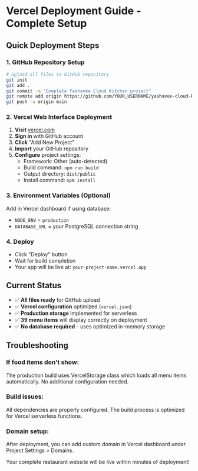 # Vercel Deployment Guide - Complete Setup

## Quick Deployment Steps

### 1. GitHub Repository Setup
```bash
# Upload all files to GitHub repository
git init
git add .
git commit -m "Complete Yashavee Cloud Kitchen project"
git remote add origin https://github.com/YOUR_USERNAME/yashavee-cloud-kitchen.git
git push -u origin main
```

### 2. Vercel Web Interface Deployment

1. **Visit** [vercel.com](https://vercel.com)
2. **Sign in** with GitHub account
3. **Click** "Add New Project"
4. **Import** your GitHub repository
5. **Configure** project settings:
   - Framework: Other (auto-detected)
   - Build command: `npm run build`
   - Output directory: `dist/public`
   - Install command: `npm install`

### 3. Environment Variables (Optional)
Add in Vercel dashboard if using database:
- `NODE_ENV` = `production`
- `DATABASE_URL` = your PostgreSQL connection string

### 4. Deploy
- Click "Deploy" button
- Wait for build completion
- Your app will be live at: `your-project-name.vercel.app`

## Current Status
- ✅ **All files ready** for GitHub upload
- ✅ **Vercel configuration** optimized (`vercel.json`)
- ✅ **Production storage** implemented for serverless
- ✅ **39 menu items** will display correctly on deployment
- ✅ **No database required** - uses optimized in-memory storage

## Troubleshooting

### If food items don't show:
The production build uses VercelStorage class which loads all menu items automatically. No additional configuration needed.

### Build issues:
All dependencies are properly configured. The build process is optimized for Vercel serverless functions.

### Domain setup:
After deployment, you can add custom domain in Vercel dashboard under Project Settings > Domains.

Your complete restaurant website will be live within minutes of deployment!
